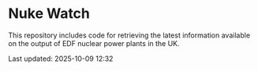 # Nuke Watch

This repository includes code for retrieving the latest information available on the output of EDF nuclear power plants in the UK.

Last updated: 2025-10-09 12:32